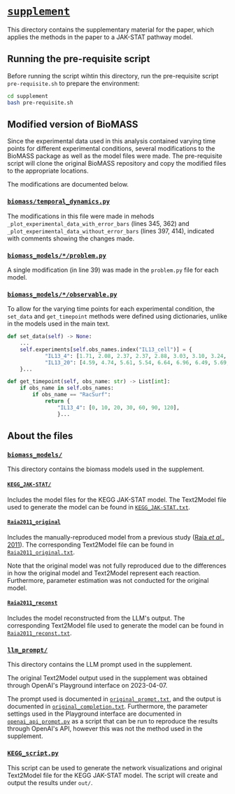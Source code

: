 # [`supplement`](supplement/)

This directory contains the supplementary material for the paper, which applies the methods in the paper to a JAK-STAT pathway model.

## Running the pre-requisite script

Before running the script wihtin this directory, run the pre-requisite script `pre-requisite.sh` to prepare the environment:

```bash
cd supplement
bash pre-requisite.sh
```

## Modified version of BioMASS

Since the experimental data used in this analysis contained varying time points for different experimental conditions, several modifications to the BioMASS package as well as the model files were made. The pre-requisite script will clone the original BioMASS repository and copy the modified files to the appropriate locations.

The modifications are documented below.

### [`biomass/temporal_dynamics.py`](./biomass_modification/temporal_dynamics.py)

The modifications in this file were made in mehods `_plot_experimental_data_with_error_bars` (lines 345, 362) and `_plot_experimental_data_without_error_bars` (lines 397, 414), indicated with comments showing the changes made.

### [`biomass_models/*/problem.py`](./biomass_models/KEGG_JAK-STAT/problem.py)

A single modification (in line 39) was made in the `problem.py` file for each model.

### [`biomass_models/*/observable.py`](./biomass_models/KEGG_JAK-STAT/observable.py)

To allow for the varying time points for each experimental condition, the `set_data` and `get_timepoint` methods were defined using dictionaries, unlike in the models used in the main text.

```python
def set_data(self) -> None:
    ...
    self.experiments[self.obs_names.index("IL13_cell")] = {
            "IL13_4": [1.71, 2.08, 2.37, 2.37, 2.88, 3.03, 3.10, 3.24, 3.61, 3.79, 3.17],
            "IL13_20": [4.59, 4.74, 5.61, 5.54, 6.64, 6.96, 6.49, 5.69, 6.82, 6.60, 5.69],
    }...

def get_timepoint(self, obs_name: str) -> List[int]:
    if obs_name in self.obs_names:
        if obs_name == "RacSurf":
            return {
                "IL13_4": [0, 10, 20, 30, 60, 90, 120],
                }...
```

## About the files

### [`biomass_models/`](./biomass_models/)

This directory contains the biomass models used in the supplement.

#### [`KEGG_JAK-STAT/`](./biomass_models/KEGG_JAK-STAT/)

Includes the model files for the KEGG JAK-STAT model. The Text2Model file used to generate the model can be found in [`KEGG_JAK-STAT.txt`](./biomass_models/KEGG_JAK-STAT.txt).

#### [`Raia2011_original`](./biomass_models/Raia2011_original/)

Includes the manually-reproduced model from a previous study ([Raia *et al*., 2011](https://doi.org/10.1158/0008-5472.CAN-10-2987)). The corresponding Text2Model file can be found in [`Raia2011_original.txt`](./biomass_models/Raia2011_original.txt).

Note that the original model was not fully reproduced due to the differences in how the original model and Text2Model represent each reaction. Furthermore, parameter estimation was not conducted for the original model.

#### [`Raia2011_reconst`](./biomass_models/Raia2011_reconst/)

Includes the model reconstructed from the LLM's output. The corresponding Text2Model file used to generate the model can be found in [`Raia2011_reconst.txt`](./biomass_models/Raia2011_reconst.txt).

### [`llm_prompt/`](./llm_prompt/)

This directory contains the LLM prompt used in the supplement.

The original Text2Model output used in the supplement was obtained through OpenAI's Playground interface on 2023-04-07.

The prompt used is documented in [`original_prompt.txt`](./llm_prompt/original_prompt.txt), and the output is documented in [`original_completion.txt`](./llm_prompt/original_completion.txt). Furthermore, the parameter settings used in the Playground interface are documented in [`openai_api_prompt.py`](./llm_prompt/openai_api_prompt.py) as a script that can be run to reproduce the results through OpenAI's API, however this was not the method used in the supplement.

### [`KEGG_script.py`](./KEGG_script.py)

This script can be used to generate the network visualizations and original Text2Model file for the KEGG JAK-STAT model. The script will create and output the results under `out/`.
